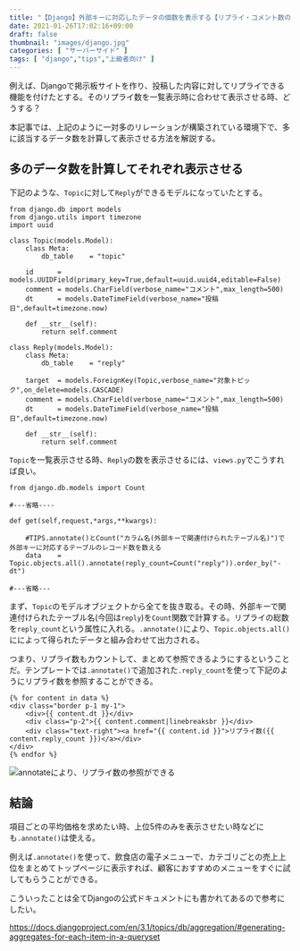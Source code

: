 ```yaml
---
title: "【Django】外部キーに対応したデータの個数を表示する【リプライ・コメント数の表示に有効】"
date: 2021-01-26T17:02:16+09:00
draft: false
thumbnail: "images/django.jpg"
categories: [ "サーバーサイド" ]
tags: [ "django","tips","上級者向け" ]
---
```



例えば、Djangoで掲示板サイトを作り、投稿した内容に対してリプライできる機能を付けたとする。そのリプライ数を一覧表示時に合わせて表示させる時、どうする？

本記事では、上記のように一対多のリレーションが構築されている環境下で、多に該当するデータ数を計算して表示させる方法を解説する。

## 多のデータ数を計算してそれぞれ表示させる

下記のような、`Topic`に対して`Reply`ができるモデルになっていたとする。

    from django.db import models
    from django.utils import timezone
    import uuid 
    
    class Topic(models.Model):
        class Meta:
            db_table    = "topic"
    
        id      = models.UUIDField(primary_key=True,default=uuid.uuid4,editable=False)
        comment = models.CharField(verbose_name="コメント",max_length=500)
        dt      = models.DateTimeField(verbose_name="投稿日",default=timezone.now)
    
        def __str__(self):
            return self.comment
    
    class Reply(models.Model):
        class Meta:
            db_table    = "reply"
    
        target  = models.ForeignKey(Topic,verbose_name="対象トピック",on_delete=models.CASCADE)
        comment = models.CharField(verbose_name="コメント",max_length=500)
        dt      = models.DateTimeField(verbose_name="投稿日",default=timezone.now)
    
        def __str__(self):
            return self.comment
    
`Topic`を一覧表示させる時、`Reply`の数を表示させるには、`views.py`でこうすれば良い。


    from django.db.models import Count
    
    #---省略----
    
    def get(self,request,*args,**kwargs):
    
        #TIPS.annotate()とCount("カラム名(外部キーで関連付けられたテーブル名)")で外部キーに対応するテーブルのレコード数を数える
        data    = Topic.objects.all().annotate(reply_count=Count("reply")).order_by("-dt")
    
    #---省略---



まず、`Topic`のモデルオブジェクトから全てを抜き取る。その時、外部キーで関連付けられたテーブル名(今回は`reply`)を`Count`関数で計算する。リプライの総数を`reply_count`という属性に入れる。`.annotate()`により、`Topic.objects.all()`にによって得られたデータと組み合わせて出力される。

つまり、リプライ数もカウントして、まとめて参照できるようにするということだ。テンプレートでは`.annotate()`で追加された`.reply_count`を使って下記のようにリプライ数を参照することができる。

    {% for content in data %}
    <div class="border p-1 my-1">
        <div>{{ content.dt }}</div>
        <div class="p-2">{{ content.comment|linebreaksbr }}</div>
        <div class="text-right"><a href="{{ content.id }}">リプライ数({{ content.reply_count }})</a></div>
    </div>
    {% endfor %}

<div class="img-center"><img src="/images/Screenshot from 2021-01-27 09-25-14.png" alt="annotateにより、リプライ数の参照ができる"></div>

## 結論

項目ごとの平均価格を求めたい時、上位5件のみを表示させたい時などにも`.annotate()`は使える。

例えば`.annotate()`を使って、飲食店の電子メニューで、カテゴリごとの売上上位をまとめてトップページに表示すれば、顧客におすすめのメニューをすぐに試してもらうことができる。

こういったことは全てDjangoの公式ドキュメントにも書かれてあるので参考にしたい。

https://docs.djangoproject.com/en/3.1/topics/db/aggregation/#generating-aggregates-for-each-item-in-a-queryset

